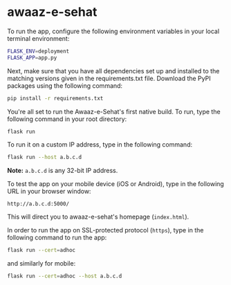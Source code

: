 # awaaz-e-sehat

To run the app, configure the following environment variables in your local terminal environment:

```bash
FLASK_ENV=deployment
FLASK_APP=app.py
```

Next, make sure that you have all dependencies set up and installed to the matching versions given in the requirements.txt file. Download
the PyPI packages using the following command:

```bash
pip install -r requirements.txt
```

You're all set to run the Awaaz-e-Sehat's first native build. To run, type the following command in your root directory:

```bash
flask run
```

To run it on a custom IP address, type in the following command: 

```bash
flask run --host a.b.c.d
```

**Note:** `a.b.c.d` is any 32-bit IP address.

To test the app on your mobile device (iOS or Android), type in the following URL in your browser window:

```text
http://a.b.c.d:5000/
```
This will direct you to awaaz-e-sehat's homepage (`index.html`). 

In order to run the app on SSL-protected protocol (`https`), type in the following command to run the app:
```bash
flask run --cert=adhoc
```
and similarly for mobile:
```bash
flask run --cert=adhoc --host a.b.c.d
```
